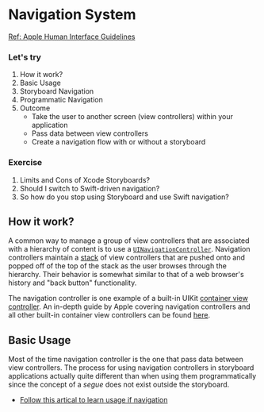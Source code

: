 
# Navigation System

[Ref: Apple Human Interface Guidelines](https://developer.apple.com/design/human-interface-guidelines/ios/app-architecture/navigation/)

### Let's try
1. How it work?
2. Basic Usage
3. Storyboard Navigation
4. Programmatic Navigation
5. Outcome 
	-   Take the user to another screen (view controllers) within your application
	-   Pass data between view controllers
	-   Create a navigation flow with or without a storyboard

### Exercise 
1. Limits and Cons of Xcode Storyboards?
2. Should I switch to Swift-driven navigation? 
3. So how do you stop using Storyboard and use Swift navigation?


How it work?
- 
A common way to manage a group of view controllers that are associated with a hierarchy of content is to use a  [`UINavigationController`](https://developer.apple.com/library/prerelease/ios/documentation/UIKit/Reference/UINavigationController_Class/index.html). Navigation controllers maintain a  [stack](http://en.wikipedia.org/wiki/Stack_%28abstract_data_type%29)  of view controllers that are pushed onto and popped off of the top of the stack as the user browses through the hierarchy. Their behavior is somewhat similar to that of a web browser's history and "back button" functionality.

The navigation controller is one example of a built-in UIKit  [container view controller](https://developer.apple.com/library/ios/featuredarticles/ViewControllerPGforiPhoneOS/ImplementingaContainerViewController.html). An in-depth guide by Apple covering navigation controllers and all other built-in container view controllers can be found  [here](https://developer.apple.com/library/ios/documentation/WindowsViews/Conceptual/ViewControllerCatalog/Introduction.html#//apple_ref/doc/uid/TP40011313-CH1-SW1).

Basic Usage
-
Most of the time navigation controller is the one that pass data between view controllers. The process for using navigation controllers in storyboard applications actually quite different than when using them programmatically since the concept of a _segue_ does not exist outside the storyboard.
- [Follow this artical to learn usage if navigation](https://guides.codepath.com/ios/Navigation-Controller#pushing-a-view-controller-onto-the-navigation-stack)

